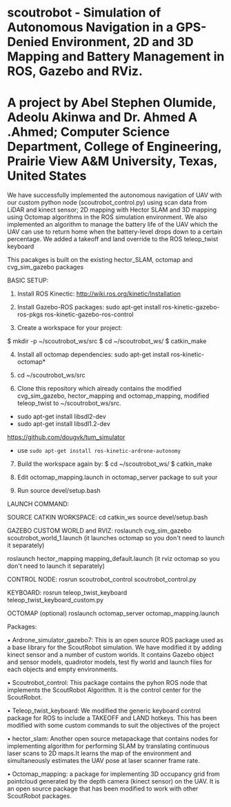# scoutrobot - Simulation of Autonomous Navigation in a GPS-Denied Environment, 2D and 3D Mapping and Battery Management in ROS, Gazebo and RViz.
# A project by Abel Stephen Olumide, Adeolu Akinwa and Dr. Ahmed A .Ahmed; Computer Science  Department, College of Engineering, Prairie View A&M University, Texas, United States 

We have successfully implemented the autonomous navigation of UAV with our custom python node (scoutrobot_control.py) using scan data from LiDAR and kinect sensor; 2D mapping with Hector SLAM and 3D mapping using Octomap algorithms in the ROS simulation environment. 
We also implemented an algorithm to manage the battery life of the UAV which the UAV can use to return home when the battery-level drops down to a certain percentage. We added a takeoff and land override to the ROS teleop_twist keyboard 

This pacakges is built on the existing hector_SLAM, octomap and cvg_sim_gazebo packages 

BASIC SETUP:

1. Install ROS Kinectic: http://wiki.ros.org/kinetic/Installation

2. Install Gazebo-ROS packages: sudo apt-get install ros-kinetic-gazebo-ros-pkgs ros-kinetic-gazebo-ros-control

3. Create a workspace for your project:

$ mkdir -p ~/scoutrobot_ws/src
$ cd ~/scoutrobot_ws/
$ catkin_make

4. Install all octomap dependencies: sudo apt-get install ros-kinetic-octomap*

5. cd ~/scoutrobot_ws/src

6. Clone this repository which already contains the modified cvg_sim_gazebo, hector_mapping and octomap_mapping, modified teleop_twist to ~/scoutrobot_ws/src. 

- sudo apt-get install libsdl2-dev
- sudo apt-get install libsdl1.2-dev

https://github.com/dougvk/tum_simulator
- use ```sudo apt-get install ros-kinetic-ardrone-autonomy```

7. Build the workspace again by:
   $ cd ~/scoutrobot_ws/
   $ catkin_make

8. Edit octomap_mapping.launch in octomap_server package to suit your 

9. Run source devel/setup.bash

LAUNCH COMMAND:

SOURCE CATKIN WORKSPACE:
cd catkin_ws
source devel/setup.bash 

GAZEBO  CUSTOM WORLD and RVIZ:
roslaunch cvg_sim_gazebo scoutrobot_world_1.launch (it launches octomap so you don't need to launch it separately)

roslaunch hector_mapping mapping_default.launch (it rviz octomap so you don't need to launch it separately)

CONTROL NODE:
rosrun scoutrobot_control scoutrobot_control.py

KEYBOARD:
rosrun teleop_twist_keyboard teleop_twist_keyboard_custom.py

OCTOMAP (optional)
roslaunch octomap_server octomap_mapping.launch


Packages:
 
•	Ardrone_simulator_gazebo7: This is an open source ROS package used as a base library for the ScoutRobot simulation. We have modified it by adding kinect sensor and a number of custom worlds.   It contains Gazebo object and sensor models, quadrotor models, test fly world and launch files for each objects and empty environments. 

•	Scoutrobot_control: This package contains the pyhon ROS node that implements the ScoutRobot Algorithm. It is the control center for the ScoutRobot.

•	Teleop_twist_keyboard: We modified the generic keyboard control package for ROS to include a TAKEOFF and LAND hotkeys. This has been modified with some custom commands to suit the objectives of the project

•	hector_slam: Another open source metapackage that contains nodes for implementing algorithm for performing SLAM by translating continuous laser scans to 2D maps.It learns the map of the environment and simultaneously estimates the UAV pose at laser scanner frame rate.  

•	Octomap_mapping: a package for implementing 3D occupancy grid from pointcloud generated by the depth camera (kinect sensor) on the UAV. It is an open source package that has been modified to work with other ScoutRobot packages.  


